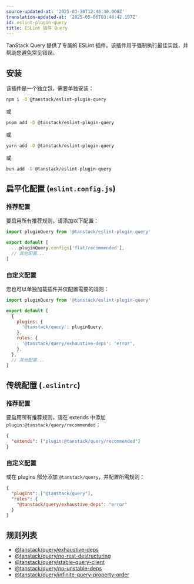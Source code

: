 ```yaml
---
source-updated-at: '2025-03-30T12:48:40.000Z'
translation-updated-at: '2025-05-06T03:48:42.197Z'
id: eslint-plugin-query
title: ESLint 插件 Query
---
```

TanStack Query 提供了专属的 ESLint 插件。该插件用于强制执行最佳实践，并帮助您避免常见错误。

## 安装

该插件是一个独立包，需要单独安装：

```bash
npm i -D @tanstack/eslint-plugin-query
```

或

```bash
pnpm add -D @tanstack/eslint-plugin-query
```

或

```bash
yarn add -D @tanstack/eslint-plugin-query
```

或

```bash
bun add -D @tanstack/eslint-plugin-query
```

## 扁平化配置 (`eslint.config.js`)

### 推荐配置

要启用所有推荐规则，请添加以下配置：

```js
import pluginQuery from '@tanstack/eslint-plugin-query'

export default [
  ...pluginQuery.configs['flat/recommended'],
  // 其他配置...
]
```

### 自定义配置

您也可以单独加载插件并仅配置需要的规则：

```js
import pluginQuery from '@tanstack/eslint-plugin-query'

export default [
  {
    plugins: {
      '@tanstack/query': pluginQuery,
    },
    rules: {
      '@tanstack/query/exhaustive-deps': 'error',
    },
  },
  // 其他配置...
]
```

## 传统配置 (`.eslintrc`)

### 推荐配置

要启用所有推荐规则，请在 extends 中添加 `plugin:@tanstack/query/recommended`：

```json
{
  "extends": ["plugin:@tanstack/query/recommended"]
}
```

### 自定义配置

或在 plugins 部分添加 `@tanstack/query`，并配置所需规则：

```json
{
  "plugins": ["@tanstack/query"],
  "rules": {
    "@tanstack/query/exhaustive-deps": "error"
  }
}
```

## 规则列表

- [@tanstack/query/exhaustive-deps](./exhaustive-deps.md)
- [@tanstack/query/no-rest-destructuring](./no-rest-destructuring.md)
- [@tanstack/query/stable-query-client](./stable-query-client.md)
- [@tanstack/query/no-unstable-deps](./no-unstable-deps.md)
- [@tanstack/query/infinite-query-property-order](./infinite-query-property-order.md)
